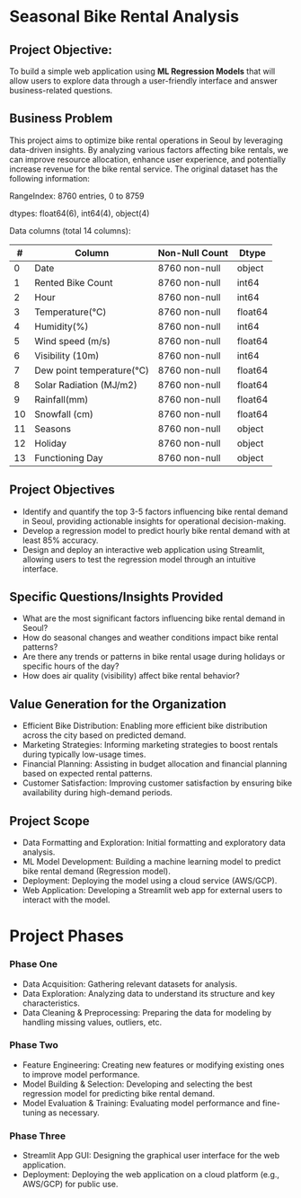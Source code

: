 # Seasonal Bike Rental Analysis

## Project Objective:
To build a simple web application using **ML Regression Models** that will allow users to explore data through a user-friendly interface and answer business-related questions.

## Business Problem
This project aims to optimize bike rental operations in Seoul by leveraging data-driven insights. By analyzing various factors affecting bike rentals, we can improve resource allocation, enhance user experience, and potentially increase revenue for the bike rental service. The original dataset has the following information:

RangeIndex: 8760 entries, 0 to 8759

dtypes: float64(6), int64(4), object(4)

Data columns (total 14 columns):

| #  | Column                        | Non-Null Count | Dtype   |
|----|-------------------------------|----------------|---------|
| 0  | Date                          | 8760 non-null  | object  |
| 1  | Rented Bike Count             | 8760 non-null  | int64   |
| 2  | Hour                          | 8760 non-null  | int64   |
| 3  | Temperature(°C)               | 8760 non-null  | float64 |
| 4  | Humidity(%)                   | 8760 non-null  | int64   |
| 5  | Wind speed (m/s)              | 8760 non-null  | float64 |
| 6  | Visibility (10m)              | 8760 non-null  | int64   |
| 7  | Dew point temperature(°C)     | 8760 non-null  | float64 |
| 8  | Solar Radiation (MJ/m2)       | 8760 non-null  | float64 |
| 9  | Rainfall(mm)                  | 8760 non-null  | float64 |
| 10 | Snowfall (cm)                 | 8760 non-null  | float64 |
| 11 | Seasons                       | 8760 non-null  | object  |
| 12 | Holiday                       | 8760 non-null  | object  |
| 13 | Functioning Day               | 8760 non-null  | object  |

## Project Objectives
+ Identify and quantify the top 3-5 factors influencing bike rental demand in Seoul, providing actionable insights for operational decision-making.
+ Develop a regression model to predict hourly bike rental demand with at least 85% accuracy.
+ Design and deploy an interactive web application using Streamlit, allowing users to test the regression model through an intuitive interface.

## Specific Questions/Insights Provided
+ What are the most significant factors influencing bike rental demand in Seoul?
+ How do seasonal changes and weather conditions impact bike rental patterns?
+ Are there any trends or patterns in bike rental usage during holidays or specific hours of the day?
+ How does air quality (visibility) affect bike rental behavior?

## Value Generation for the Organization
+ Efficient Bike Distribution: Enabling more efficient bike distribution across the city based on predicted demand.
+ Marketing Strategies: Informing marketing strategies to boost rentals during typically low-usage times.
+ Financial Planning: Assisting in budget allocation and financial planning based on expected rental patterns.
+ Customer Satisfaction: Improving customer satisfaction by ensuring bike availability during high-demand periods.

## Project Scope
+ Data Formatting and Exploration: Initial formatting and exploratory data analysis.
+ ML Model Development: Building a machine learning model to predict bike rental demand (Regression model).
+ Deployment: Deploying the model using a cloud service (AWS/GCP).
+ Web Application: Developing a Streamlit web app for external users to interact with the model.

# Project Phases
### Phase One
+ Data Acquisition: Gathering relevant datasets for analysis.
+ Data Exploration: Analyzing data to understand its structure and key characteristics.
+ Data Cleaning & Preprocessing: Preparing the data for modeling by handling missing values, outliers, etc.

### Phase Two
+ Feature Engineering: Creating new features or modifying existing ones to improve model performance.
+ Model Building & Selection: Developing and selecting the best regression model for predicting bike rental demand.
+ Model Evaluation & Training: Evaluating model performance and fine-tuning as necessary.

### Phase Three
+ Streamlit App GUI: Designing the graphical user interface for the web application.
+ Deployment: Deploying the web application on a cloud platform (e.g., AWS/GCP) for public use.
